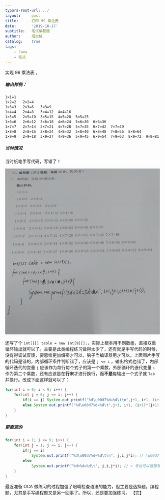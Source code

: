 ```yaml
---
typora-root-url: ../
layout:     post
title:      打印 99 乘法表
date:       '2019-10-17'
subtitle:   笔试编程题
author:     招文桃
catalog:    true
tags:
    - Java
    - 笔试
---
```


实现 99 乘法表 。

##### 输出样例：

```
1×1=1
1×2=2   2×2=4
1×3=3   2×3=6   3×3=9
1×4=4   2×4=8   3×4=12  4×4=16
1×5=5   2×5=10  3×5=15  4×5=20  5×5=25
1×6=6   2×6=12  3×6=18  4×6=24  5×6=30  6×6=36
1×7=7   2×7=14  3×7=21  4×7=28  5×7=35  6×7=42  7×7=49
1×8=8   2×8=16  3×8=24  4×8=32  5×8=40  6×8=48  7×8=56  8×8=64
1×9=9   2×9=18  3×9=27  4×9=36  5×9=45  6×9=54  7×9=63  8×9=72  9×9=81
```



##### 当时情况

当时纸笔手写代码，写错了！<!--more-->

![输出 99 乘法表](/img/99-table.png)

还写了个 `int[][] table = new int[9][];`，实际上根本用不到数组，直接双重循环输出就可以了。主要是此类编程练习做得太少了，还有就是手写代码的时候，没有得调试反馈，要思维更加缜密才可以，脑子当编译器用才可以。上面图片手写的代码是错的，内部循环条件判断错了，应该是 `j <= i` ，输出格式也错了，内部循环迭代的变量 `j` 应该作为每行每个式子的第一个乘数，外部循环的迭代变量 `i` 作为第二个乘数，还有应该是在**行末**才进行换行，而**不是**每输出一个式子就 `Tab` 并换行。改成下面这样就可以了：

```java
for(int i = 0; i < 9; i++) {
    for(int j = 0; j <= i; j++) {
        if(i == j) System.out.printf("%d\u00d7%d=%d\t\n",j+1, i+1, (i+1)*(j+1));
        else System.out.printf("%d\u00d7%d=%d\t",j+1, i+1, (i+1)*(j+1));
    }
}
```

##### 更直观的

```java
for(int i = 1; i <= 9; i++) {
    for(int j = 1; j <= i; j++) {
        if(j == i)
            System.out.printf("%d\u00d7%d=%d\t\n", j,i,j*i); // \u00d7 是 × 号
        else 
            System.out.printf("%d×%d=%d\t", j,i,j*i); // × 号也可以直接写
    }
}
```
最近准备 OCA 做练习的过程加强了眼睛检查语法的能力，但主要是选择题。编程题，尤其是手写编程题又是另一回事了。所以，还是要加强练习。 【完】










